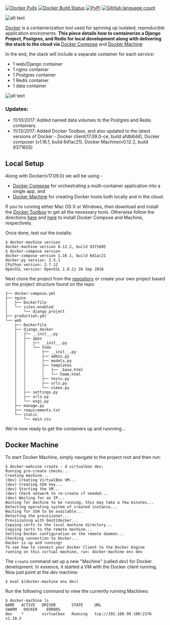 [![Docker Pulls](https://img.shields.io/docker/pulls/mashape/kong.svg)]() [![Docker Build Status](https://img.shields.io/docker/build/jrottenberg/ffmpeg.svg)]() [![PyPI](https://img.shields.io/pypi/pyversions/Django.svg)]() [![GitHub language count](https://img.shields.io/github/languages/count/badges/shields.svg)]()

![alt text](http://yacows.com.br/media/images/2013/11/12/img-0-pythonninja.png)

[Docker](https://www.docker.com/) is a containerization tool used for spinning up isolated, reproducible application enviroments. **This piece details how to containerize a Django Project, Postgres, and Redis for local development along with delivering the stack to the cloud via** [Docker Compose](https://docs.docker.com/compose/) and [Docker Machine](http://docs.docker.com/machine/)


In the end, the stack will include a separate container for each service:

- 1 web/Django container
- 1 nginx container
- 1 Postgres container
- 1 Redis container
- 1 data container

![alt text](https://realpython.com/images/blog_images/dockerizing-django/container-stack.png)

### Updates:
- *11/10/2017*: Added named data volumes to the Postgres and Redis containers.
- *11/13/2017*: Added Docker Toolbox, and also updated to the latest versions of Docker - Docker client(17.09.0-ce, build afdb6d4), Docker composer (v1.16.1, build 6d1ac21), Docker Machine(v0.12.2, build 9371605)

## Local Setup
Along with Docker(v17.09.0) we will be using -
  - [Docker Compose](v1.16.1) for orchestrating a multi-container application into a single app, and
  - [Docker Machine](v0.12.2) for creating Docker hosts both locally and in the cloud.
  
If you're running either Mac OS X or Windows, then download and install the [Docker Toolbox](https://www.docker.com/products/docker-toolbox) to get all the necessary tools. Otherwise follow the directions [here](https://docs.docker.com/compose/install/) and [here](https://docs.docker.com/machine/install-machine/) to install Docker Compose and Machine, respectively.

Once done, test out the installs:

    $ docker-machine version
    docker-machine version 0.12.2, build 9371605
    $ docker-compose version
    docker-compose version 1.16.1, build 6d1ac21
    docker-py version: 2.5.1
    CPython version: 2.7.12
    OpenSSL version: OpenSSL 1.0.2j 26 Sep 2016
    

Next clone the project from the [repository](https://github.com/mattd429/Django-Docker) or create your own project based on the project structure found on the repo:

    ├── docker-compose.yml
    ├── nginx
    │   ├── Dockerfile
    │   └── sites-enabled 
    │       └── django_project
    ├── production.yml
    └── web
        ├── Dockerfile
        ├── django_docker
        │   ├── __init__.py
        │   ├── apps
        │   │   ├── __init__.py
        │   │   └── todo
        │   │       ├── __init__.py
        │   │       ├── admin.py
        │   │       ├── models.py
        │   │       ├── templates
        │   │       │   ├── _base.html
        │   │       │   └── home.html
        │   │       ├── tests.py
        │   │       ├── urls.py
        │   │       └── views.py
        │   ├── settings.py
        │   ├── urls.py
        │   └── wsgi.py
        ├── manage.py
        ├── requirements.txt
        └── static
            └── main.css
            
        


We're now ready to get the containers up and runnning...

## Docker Machine
To start Docker Machine, simply navigate to the project root and then run:

    $ docker-mahcine create - d virtualbox dev;
    Running pre-create checks...
    Creating machine...
    (dev) Creating VirtualBox VM...
    (dev) Creating SSH key...
    (dev) Starting the VM...
    (dev) Check network to re-create if needed...
    (dev) Waiting for an IP...
    Waiting for machine to be running, this may take a few minutes...
    Detecting operating system of created instance...
    Waiting for SSH to be available...
    Detecting the provisioner...
    Provisioning with boot2docker...
    Copying certs to the local machine directory...
    Copying certs to the remote machine...
    Setting Docker configuration on the remote daemon...
    Checking connection to Docker...
    Docker is up and running!
    To see how to connect your Docker Client to the Docker Engine
    running on this virtual machine, run: docker-machine env dev
    
The `create` command set up a new "Machine" (called *dev*) for Docker development. In essence, it started a VM with the Docker client running. Now just point at the *dev* machine:

```docker
$ eval $(docker-machine env dev)
```

Run the following command to view the currently running Machines:

    $ docker-machine ls
    NAME   ACTIVE   DRIVER       STATE     URL                         SWARM   DOCKER    ERRORS
    dev    *        virtualbox   Running   tcp://192.168.99.100:2376           v1.10.3
    

